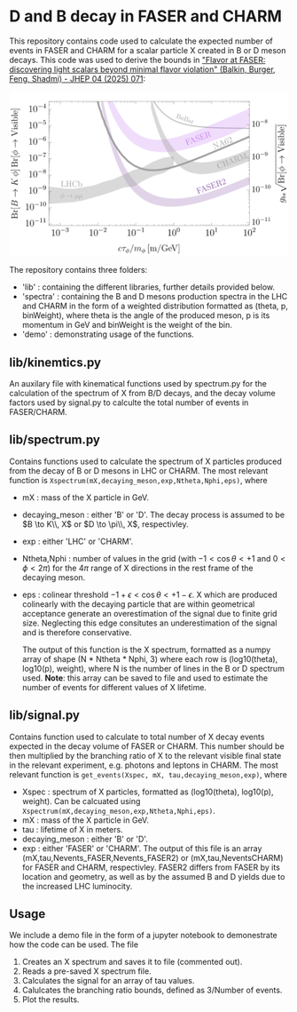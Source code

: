 # D and B decay in FASER and CHARM

This repository contains code used to calculate the expected number of events in FASER and CHARM for a scalar particle X created in B or D meson decays. This code was used to derive the bounds in ["Flavor at FASER: discovering light scalars beyond minimal flavor violation" (Balkin, Burger, Feng, Shadmi) - JHEP 04 (2025) 071](https://link.springer.com/article/10.1007/JHEP04(2025)071]):

<div align="center">
  <img src="plots/plot_B_meson_model_independent.png" alt="Model independent bounds from B decay in different experiments" width="800"/>
</div>

The repository contains three folders: 
- 'lib' : containing the different libraries, further details provided below.
- 'spectra' : containing the B and D mesons production spectra in the LHC and CHARM in the form of a weighted distribution formatted as (theta, p, binWeight), where theta is the angle of the produced meson, p is its momentum in GeV and binWeight is the weight of the bin.
- 'demo' : demonstrating usage of the functions.

## lib/kinemtics.py 
An auxilary file with kinematical functions used by spectrum.py for the calculation of the spectrum of X from B/D decays, and the decay volume factors used by signal.py to calculte the total number of events in FASER/CHARM.
## lib/spectrum.py
Contains functions used to calculate the spectrum of X particles produced from the decay of B or D mesons in LHC or CHARM. The most relevant function is `Xspectrum(mX,decaying_meson,exp,Ntheta,Nphi,eps)`, where
- mX : mass of the X particle in GeV.
- decaying_meson : either 'B' or 'D'. The decay process is assumed to be $B \to K\\, X$ or $D \to \pi\\, X$, respectivley.
- exp : either 'LHC' or 'CHARM'.
- Ntheta,Nphi : number of values in the grid (with $-1<\cos \theta < +1$ and $0<\phi<2\pi$) for the $4\pi$ range of X directions in the rest frame of the decaying meson.
- eps : colinear threshold  $-1+\epsilon<\cos \theta < +1-\epsilon$.  X which are produced colinearly with the decaying particle that are within geometrical acceptance generate an overestimation of the signal due to finite grid size. Neglecting this edge consitutes an underestimation of the signal and is therefore conservative.

  The output of this function is the X spectrum, formatted as a numpy array of shape (N * Ntheta * Nphi, 3) where each row is (log10(theta), log10(p), weight), where N is the number of lines in the B or D spectrum used. **Note**: this array can be saved to file and used to estimate the number of events for different values of X lifetime.
## lib/signal.py
Contains function used to calculate to total number of X decay events expected in the decay volume of FASER or CHARM. This number should be then multiplied by the branching ratio of X to the relevant visible final state in the relevant experiment, e.g. photons and leptons in CHARM. The most relevant function is `get_events(Xspec, mX, tau,decaying_meson,exp)`, where
- Xspec  : spectrum of X particles, formatted as (log10(theta), log10(p), weight). Can be calcuated using `Xspectrum(mX,decaying_meson,exp,Ntheta,Nphi,eps)`.
- mX :  mass of the X particle in GeV.
- tau : lifetime of X in meters.
- decaying_meson : either 'B' or 'D'.
- exp : either 'FASER' or 'CHARM'.
The output of this file is an array (mX,tau,Nevents_FASER,Nevents_FASER2) or (mX,tau,NeventsCHARM) for FASER and CHARM, respectivley. FASER2 differs from FASER by its location and geometry, as well as by the assumed B and D yields due to the increased LHC luminocity.

## Usage
We include a demo file in the form of a jupyter notebook to demonestrate how the code can be used. The file
1) Creates an X spectrum and saves it to file (commented out).
2) Reads a pre-saved X spectrum file.
3) Calculates the signal for an array of tau values.
4) Calulcates the branching ratio bounds, defined as 3/Number of events.
5) Plot the results.

